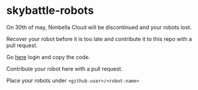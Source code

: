 # skybattle-robots

On 30th of may, Nimbella Cloud will be discontinued and your robots lost.

Recover your robot before it is too late and contribute it to this repo with a pull request.

Go [here](bit.ly/nimbots) login and copy the code.

Contribute your robot here with a pull request.

Place your robots under `<github-user>/<robot-name>`
